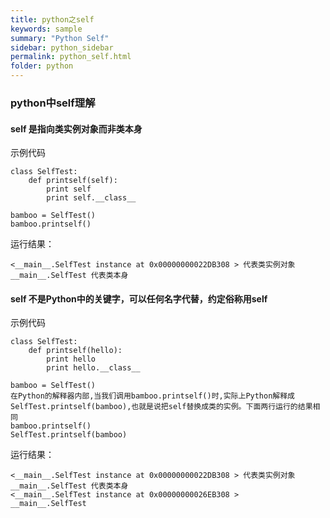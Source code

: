 ```yaml
---
title: python之self
keywords: sample
summary: "Python Self"
sidebar: python_sidebar
permalink: python_self.html
folder: python
---
```


### python中self理解
#### self 是指向类实例对象而非类本身
示例代码
<pre><code>class SelfTest:
    def printself(self):
        print self
        print self.__class__

bamboo = SelfTest()
bamboo.printself()</code></pre>
运行结果：
<pre><code>&lt;__main__.SelfTest instance at 0x00000000022DB308 &gt; 代表类实例对象
__main__.SelfTest 代表类本身
</code></pre>

#### self 不是Python中的关键字，可以任何名字代替，约定俗称用self
示例代码
<pre><code>class SelfTest:
    def printself(hello):
        print hello
        print hello.__class__

bamboo = SelfTest()
在Python的解释器内部,当我们调用bamboo.printself()时,实际上Python解释成SelfTest.printself(bamboo),也就是说把self替换成类的实例。下面两行运行的结果相同
bamboo.printself()
SelfTest.printself(bamboo)</code></pre>
运行结果：
<pre><code>&lt;__main__.SelfTest instance at 0x00000000022DB308 &gt; 代表类实例对象
__main__.SelfTest 代表类本身
&lt;__main__.SelfTest instance at 0x00000000026EB308 &gt;
__main__.SelfTest</code><pre>
